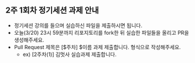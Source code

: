 ## 2주 1회차 정기세션 과제 안내

- 정기세션 강의를 들으며 실습하신 파일을 제출하시면 됩니다.
- 오늘(3/20) 23시 59분까지 리포지토리를 fork한 뒤 실습한 파일들을 올리고 PR을 생성해주세요.
- Pull Request 제목은 [$주차] $이름 과제 제출합니다. 형식으로 작성해주세요.
  - ex) [2주차(1)] 김멋사 실습과제 제출합니다.
